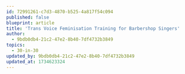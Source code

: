 ```yaml
---
id: 72991261-c7d3-4870-b525-4a817f54c094
published: false
blueprint: article
title: 'Trans Voice Feminisation Training for Barbershop Singers'
author:
  - 9bdb0db4-21c2-47e2-8b40-7df4732b3849
topics:
  - 30-in-30
updated_by: 9bdb0db4-21c2-47e2-8b40-7df4732b3849
updated_at: 1734623324
---
```

